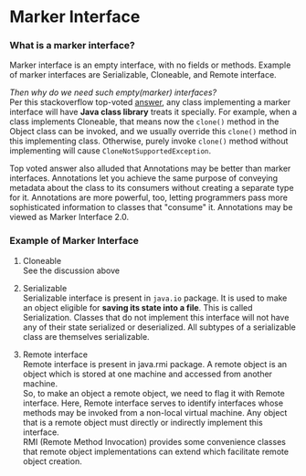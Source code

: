 # Marker Interface

### What is a marker interface?
Marker interface is an empty interface, with no fields or methods. Example of marker interfaces are Serializable, Cloneable, and Remote interface.  

*Then why do we need such empty(marker) interfaces?*  
Per this stackoverflow top-voted [answer](https://stackoverflow.com/questions/25850328/marker-interfaces-in-java), any class implementing a marker interface will have **Java class library** treats it specially. For example, when a class implements Cloneable, that means now the ```clone()``` method in the Object class can be invoked, and we usually override this ```clone()``` method in this implementing class. Otherwise, purely invoke ```clone()``` method without implementing will cause ```CloneNotSupportedException```.  

Top voted answer also alluded that Annotations may be better than marker interfaces. Annotations let you achieve the same purpose of conveying metadata about the class to its consumers without creating a separate type for it. Annotations are more powerful, too, letting programmers pass more sophisticated information to classes that "consume" it. Annotations may be viewed as Marker Interface 2.0.  

### Example of Marker Interface

1. Cloneable  
See the discussion above  

2. Serializable  
Serializable interface is present in ```java.io``` package. It is used to make an object eligible for **saving its state into a file**. This is called Serialization.
Classes that do not implement this interface will not have any of their state serialized or deserialized. All subtypes of a serializable class are themselves serializable.

3. Remote interface  
Remote interface is present in java.rmi package. A remote object is an object which is stored at one machine and accessed from another machine.  
So, to make an object a remote object, we need to flag it with Remote interface. Here, Remote interface serves to identify interfaces whose methods may be invoked from a non-local virtual machine. Any object that is a remote object must directly or indirectly implement this interface.  
RMI (Remote Method Invocation) provides some convenience classes that remote object implementations can extend which facilitate remote object creation.
